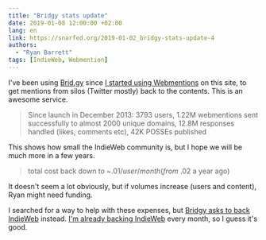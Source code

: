 ```yaml
---
title: "Bridgy stats update"
date: 2019-01-08 12:00:00 +02:00
lang: en
link: https://snarfed.org/2019-01-02_bridgy-stats-update-4
authors:
  - "Ryan Barrett"
tags: [IndieWeb, Webmention]
---
```


I've been using [Brid.gy](https://brid.gy) since [I started using Webmentions](/2017/07/so-long-disqus-hello-webmentions.html) on this site, to get mentions from silos (Twitter mostly) back to the contents. This is an awesome service.

> Since launch in December 2013: 3793 users, 1.22M webmentions sent successfully to almost 2000 unique domains, 12.8M responses handled (likes, comments etc), 42K POSSEs published

This shows how small the IndieWeb community is, but I hope we will be much more in a few years.

> total cost back down to ~$.01/user/month (from ~$.02 a year ago)

It doesn't seem a lot obviously, but if volumes increase (users and content), Ryan might need funding.

I searched for a way to help with these expenses, but [Bridgy asks to back IndieWeb](https://brid.gy/about#cost) instead. [I'm already backing IndieWeb](https://opencollective.com/indieweb?referral=2747) every month, so I guess it's good.
